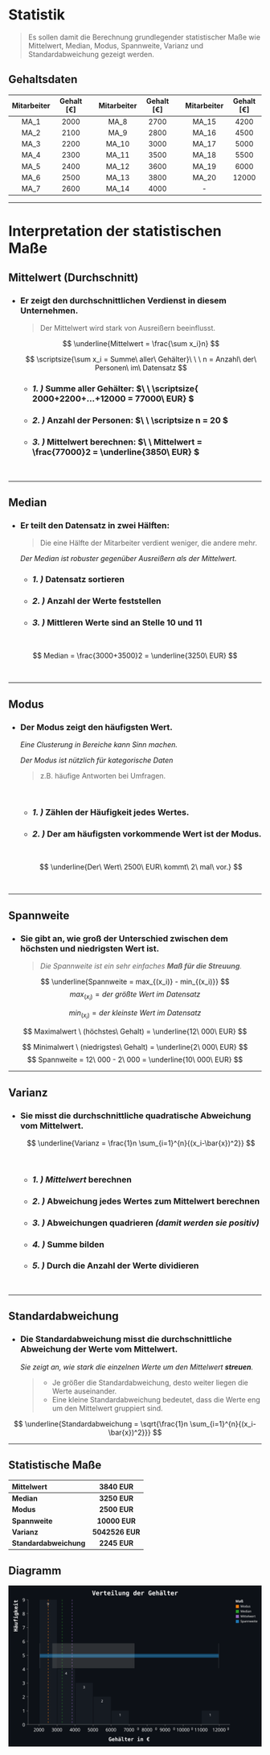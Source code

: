 # Statistik
 
  > Es sollen damit die Berechnung grundlegender statistischer Maße wie Mittelwert, Median, Modus, Spannweite, Varianz und Standardabweichung gezeigt werden.  

## Gehaltsdaten

<div align="center">

| Mitarbeiter | Gehalt [€] | | Mitarbeiter | Gehalt [€] | | Mitarbeiter | Gehalt [€] |  
| :---------: | :--------: |-| :---------: | :--------: |-| :---------: | :--------: |  
| MA_1        | 2000       | | MA_8        | 2700       | | MA_15       | 4200       |  
| MA_2        | 2100       | | MA_9        | 2800       | | MA_16       | 4500       |  
| MA_3        | 2200       | | MA_10       | 3000       | | MA_17       | 5000       |  
| MA_4        | 2300       | | MA_11       | 3500       | | MA_18       | 5500       |  
| MA_5        | 2400       | | MA_12       | 3600       | | MA_19       | 6000       |  
| MA_6        | 2500       | | MA_13       | 3800       | | MA_20       | 12000      |  
| MA_7        | 2600       | | MA_14       | 4000       | |             -            |

</div>

--- 

# Interpretation der statistischen Maße

## Mittelwert (Durchschnitt)

- ### Er zeigt den durchschnittlichen Verdienst in diesem Unternehmen.  
  > Der Mittelwert wird stark von Ausreißern beeinflusst.

    $$ \underline{Mittelwert = \frac{\sum x_i}n} $$
 
    $$ \scriptsize{\sum x_i = Summe\ aller\ Gehälter}\ \ \ n = Anzahl\ der\ Personen\ im\ Datensatz $$

  - ### *1. )* Summe aller Gehälter: $\ \ \scriptsize{ 2000+2200+...+12000 = 77000\ EUR} $

  - ### *2. )* Anzahl der Personen:  $\ \ \scriptsize n = 20 $

  - ### *3. )* Mittelwert berechnen: $\ \ Mittelwert = \frac{77000}2 = \underline{3850\ EUR} $

  <br>

--- 



<div style="page-break-before:always">  

## Median

  - ### Er **teilt den Datensatz in zwei Hälften**:  
    > Die eine Hälfte der Mitarbeiter verdient weniger, die andere mehr.  
  
    *Der Median ist robuster gegenüber Ausreißern als der Mittelwert.*

    - ### *1. )* Datensatz **sortieren**  
    - ### *2. )* **Anzahl** der Werte feststellen  
    - ### *3. )* **Mittleren Werte** sind an Stelle 10 und 11  
  
<br>

  $$  Median = \frac{3000+3500}2 = \underline{3250\ EUR} $$ 

<br>

---

## Modus

- ### Der Modus **zeigt den häufigsten Wert**.

  *Eine Clusterung in Bereiche kann Sinn machen.*

  *Der Modus ist nützlich für kategorische Daten*
  > z.B. häufige Antworten bei Umfragen.

  <br>
  
   - ### *1. )* **Zählen** der **Häufigkeit** jedes Wertes.
   - ### *2. )* Der am **häufigsten vorkommende Wert** ist der **Modus**.
  
  <br>
 
    $$ \underline{Der\ Wert\ 2500\ EUR\ kommt\ 2\ mal\ vor.} $$
 
  <br>

---

</div>



<div style="page-break-before:always">  

## Spannweite

- ### Sie gibt an, wie groß der **Unterschied** zwischen dem **höchsten und niedrigsten Wert** ist.  

  > *Die Spannweite ist ein sehr einfaches **Maß für die Streuung**.*


$$ \underline{Spannweite = max_{(x_i)} - min_{(x_i)}} $$
$$ max_{(x_i)} = der\ größte\ Wert\ im\ Datensatz $$  

$$ min_{(x_i)} = der\ kleinste\ Wert\ im\ Datensatz $$

$$ Maximalwert \ (höchstes\ Gehalt)  = \underline{12\ 000\ EUR} $$

$$ Minimalwert \ (niedrigstes\ Gehalt) = \underline{2\ 000\ EUR} $$
$$ Spannweite  = 12\ 000 - 2\ 000 = \underline{10\ 000\ EUR} $$

---

## Varianz

- ### Sie misst die **durchschnittliche quadratische Abweichung** vom Mittelwert.


  $$ \underline{Varianz = \frac{1}n \sum_{i=1}^{n}{(x_i-\bar{x})^2}} $$

  <br>

    - ### *1. )* ***Mittelwert*** berechnen
    - ### *2. )* **Abweichung jedes Wertes** zum Mittelwert berechnen
    - ### *3. )* Abweichungen **quadrieren** *(damit werden sie positiv)*
    - ### *4. )* **Summe** bilden
    - ### *5. )* **Durch** die **Anzahl** der Werte **dividieren**

  <br>

---

</div>



<div style="page-break-before:always">  

  ## Standardabweichung

  - ### Die Standardabweichung misst die **durchschnittliche Abweichung der Werte vom Mittelwert**.  

    *Sie zeigt an, wie stark die einzelnen Werte um den Mittelwert **streuen**.*  

    > - Je größer die Standardabweichung, desto weiter liegen die Werte   auseinander.  
    > - Eine kleine Standardabweichung bedeutet, dass die Werte eng um den  Mittelwert gruppiert sind.  

  $$ \underline{Standardabweichung = \sqrt{\frac{1}n \sum_{i=1}^{n}{(x_i-\bar{x})^2}}} $$

---

## Statistische Maße

<div align="center">

   | Mittelwert             | 3840    EUR     |
  | :-----------------     | :---------:     |
  | **Median**             | **3250    EUR** |
  | **Modus**              | **2500    EUR** |
  | **Spannweite**         | **10000   EUR** |
  | **Varianz**            | **5042526 EUR** |
  | **Standardabweichung** | **2245    EUR** |

 </div>

 ## Diagramm

 <div align="center">

   <img src="../img/chart.svg" alt="chart" width=550px height=320px>

  </div>

</div>